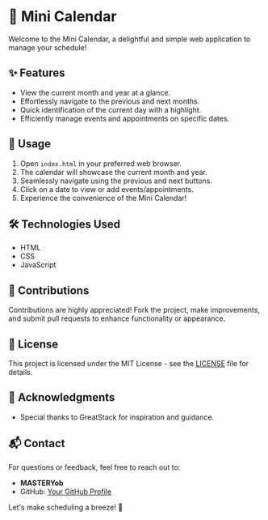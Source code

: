 # 📅 Mini Calendar
Welcome to the Mini Calendar, a delightful and simple web application to manage your schedule!

## ✨ Features
- View the current month and year at a glance.
- Effortlessly navigate to the previous and next months.
- Quick identification of the current day with a highlight.
- Efficiently manage events and appointments on specific dates.

## 🚀 Usage
1. Open `index.html` in your preferred web browser.
2. The calendar will showcase the current month and year.
3. Seamlessly navigate using the previous and next buttons.
4. Click on a date to view or add events/appointments.
5. Experience the convenience of the Mini Calendar!

## 🛠️ Technologies Used
- HTML
- CSS
- JavaScript

## 🤝 Contributions
Contributions are highly appreciated! Fork the project, make improvements, and submit pull requests to enhance functionality or appearance.

## 📜 License

This project is licensed under the MIT License - see the [LICENSE](LICENSE) file for details.

## 🙌 Acknowledgments

- Special thanks to GreatStack for inspiration and guidance.

## 📬 Contact

For questions or feedback, feel free to reach out to:
- **MASTERYob**
- GitHub: [Your GitHub Profile](https://github.com/YawBoah)

Let's make scheduling a breeze! 🌟
